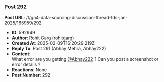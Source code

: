 ### Post 292
**Post URL**: /t/ga4-data-sourcing-discussion-thread-tds-jan-2025/165959/292
- **ID**: 592949
- **Author**: Rohit Garg (rohitgarg)
- **Created At**: 2025-02-09T16:20:29.219Z
- **Reply To**: Post 291 (Abhay Mehra, Abhay222)
- **Content**:  
  What error are you getting <a class="mention" href="/u/abhay222">@Abhay222</a> ?
Can you post a screenshot or error details ?
- **Reactions**: None
- **Post Number**: 292

